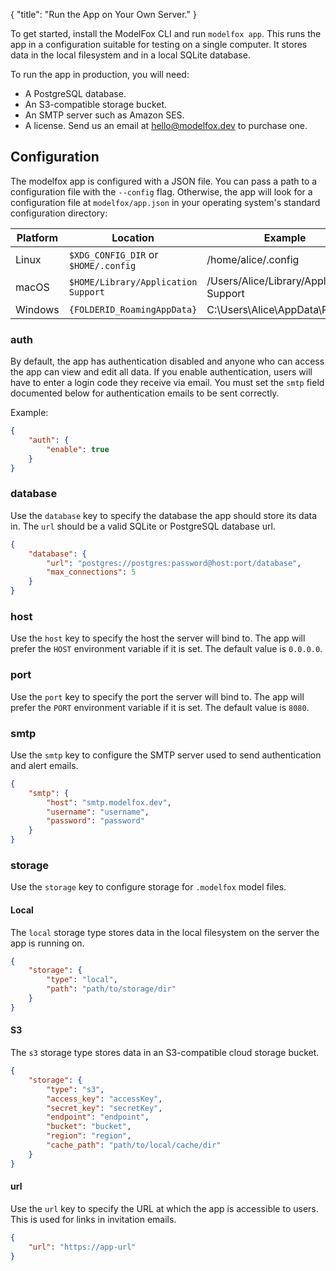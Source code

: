 {
"title": "Run the App on Your Own Server."
}

To get started, install the ModelFox CLI and run `modelfox app`. This runs the app in a configuration suitable for testing on a single computer. It stores data in the local filesystem and in a local SQLite database.

To run the app in production, you will need:

- A PostgreSQL database.
- An S3-compatible storage bucket.
- An SMTP server such as Amazon SES.
- A license. Send us an email at hello@modelfox.dev to purchase one.

## Configuration

The modelfox app is configured with a JSON file. You can pass a path to a configuration file with the `--config` flag. Otherwise, the app will look for a configuration file at `modelfox/app.json` in your operating system's standard configuration directory:

| Platform | Location                             | Example                                  |
| -------- | ------------------------------------ | ---------------------------------------- |
| Linux    | `$XDG_CONFIG_DIR` or `$HOME/.config` | /home/alice/.config                      |
| macOS    | `$HOME/Library/Application Support`  | /Users/Alice/Library/Application Support |
| Windows  | `{FOLDERID_RoamingAppData}`          | C:\Users\Alice\AppData\Roaming           |

### auth

By default, the app has authentication disabled and anyone who can access the app can view and edit all data. If you enable authentication, users will have to enter a login code they receive via email. You must set the `smtp` field documented below for authentication emails to be sent correctly.

Example:

```json
{
	"auth": {
		"enable": true
	}
}
```

### database

Use the `database` key to specify the database the app should store its data in. The `url` should be a valid SQLite or PostgreSQL database url.

```json
{
	"database": {
		"url": "postgres://postgres:password@host:port/database",
		"max_connections": 5
	}
}
```

### host

Use the `host` key to specify the host the server will bind to. The app will prefer the `HOST` environment variable if it is set. The default value is `0.0.0.0`.

### port

Use the `port` key to specify the port the server will bind to. The app will prefer the `PORT` environment variable if it is set. The default value is `8080`.

### smtp

Use the `smtp` key to configure the SMTP server used to send authentication and alert emails.

```json
{
	"smtp": {
		"host": "smtp.modelfox.dev",
		"username": "username",
		"password": "password"
	}
}
```

### storage

Use the `storage` key to configure storage for `.modelfox` model files.

#### Local

The `local` storage type stores data in the local filesystem on the server the app is running on.

```json
{
	"storage": {
		"type": "local",
		"path": "path/to/storage/dir"
	}
}
```

#### S3

The `s3` storage type stores data in an S3-compatible cloud storage bucket.

```json
{
	"storage": {
		"type": "s3",
		"access_key": "accessKey",
		"secret_key": "secretKey",
		"endpoint": "endpoint",
		"bucket": "bucket",
		"region": "region",
		"cache_path": "path/to/local/cache/dir"
	}
}
```

#### url

Use the `url` key to specify the URL at which the app is accessible to users. This is used for links in invitation emails.

```json
{
	"url": "https://app-url"
}
```
